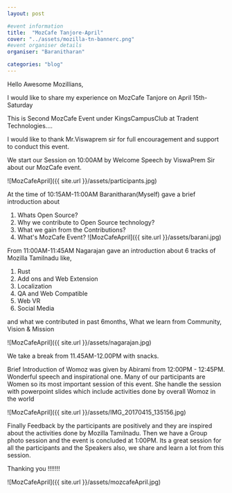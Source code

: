 ```yaml
---
layout: post

#event information
title:  "MozCafe Tanjore-April"
cover: "../assets/mozilla-tn-bannerc.png"
#event organiser details
organiser: "Baranitharan"

categories: "blog"
---
```


Hello Awesome Mozillians,

<p>I would like to share my experience on MozCafe Tanjore on April 15th-Saturday</p>
<p>This is Second MozCafe Event under KingsCampusClub at Tradent Technologies....</p>
<p>I would like to thank Mr.Viswaprem sir for full encouragement and support to conduct this event.</p>
<p>We start our Session on 10:00AM by Welcome Speech by ViswaPrem Sir about our MozCafe event.</p>
![MozCafeApril]({{ site.url }}/assets/participants.jpg)

<p>At the time of 10:15AM-11:00AM Baranitharan(Myself) gave a brief introduction about </p>

1. Whats Open Source?
2. Why we contribute to Open Source technology?
3. What we gain from the Contributions?
4. What's MozCafe Event?
![MozCafeApril]({{ site.url }}/assets/barani.jpg)

<p>From 11:00AM-11:45AM Nagarajan gave an introduction about 6 tracks of Mozilla Tamilnadu like,</p>

1. Rust
2. Add ons and Web Extension
3. Localization
4. QA and Web Compatible
5. Web VR
6. Social Media

<p>and what we contributed in past 6months, What we learn from Community, Vision & Mission</p>
![MozCafeApril]({{ site.url }}/assets/nagarajan.jpg)

<p>We take a break from 11.45AM-12.00PM with snacks.</p>

<p>Brief Introduction of Womoz was given by Abirami from 12:00PM - 12:45PM. Wonderful speech and inspirational one. Many of our participants are Women so its most important session of this event. She handle the session with powerpoint slides which include activities done by overall Womoz in the world</p>
![MozCafeApril]({{ site.url }}/assets/IMG_20170415_135156.jpg)

<p>Finally Feedback by the participants are positively and they are inspired about the activities done by Mozilla Tamilnadu. Then we have a Group photo session and the event is concluded at 1:00PM. Its a great session for all the participants and the Speakers also, we share and learn a lot from this session.</p>

Thanking you !!!!!!!

![MozCafeApril]({{ site.url }}/assets/mozcafeApril.jpg)


